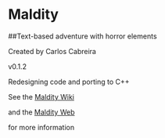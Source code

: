 # Maldity
##Text-based adventure with horror elements

Created by Carlos Cabreira

v0.1.2

Redesigning code and porting to C++



See the [Maldity Wiki](https://github.com/carcasanchez/Maldity/wiki/Maldity:-Sea's-silence)

and the [Maldity Web](http://carcasanchez.github.io/Maldity)

for more information

